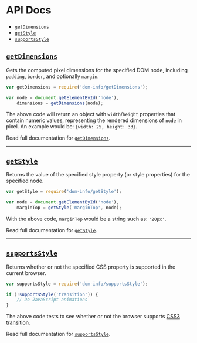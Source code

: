 # API Docs

- [`getDimensions`](#getDimensions)
- [`getStyle`](#getStyle)
- [`supportsStyle`](#supportsStyle)

## [`getDimensions`](getDimensions.md)

Gets the computed pixel dimensions for the specified DOM node, including `padding`, `border`, and optionally `margin`.

```js
var getDimensions = require('dom-info/getDimensions');

var node = document.getElementById('node'),
    dimensions = getDimensions(node);
```

The above code will return an object with `width`/`height` properties that contain numeric values, representing the rendered dimensions of `node` in pixel. An example would be: `{width: 25, height: 33}`.

Read full documentation for [`getDimensions`](getDimensions.md).

-----

## [`getStyle`](getStyle.md)

Returns the value of the specified style property (or style properties) for the specified node.

```js
var getStyle = require('dom-info/getStyle');

var node = document.getElementById('node'),
    marginTop = getStyle('marginTop', node);
```

With the above code, `marginTop` would be a string such as: `'20px'`.

Read full documentation for [`getStyle`](getStyle.md).

-----

## [`supportsStyle`](supportsStyle.md)

Returns whether or not the specified CSS property is supported in the current browser.

```js
var supportsStyle = require('dom-info/supportsStyle');

if (!supportsStyle('transition')) {
    // Do JavaScript animations
}
```

The above code tests to see whether or not the browser supports [CSS3 transition](https://developer.mozilla.org/en-US/docs/Web/CSS/CSS_Transitions/Using_CSS_transitions).

Read full documentation for [`supportsStyle`](supportsStyle.md).
